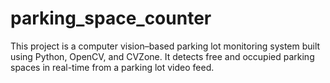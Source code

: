 # parking_space_counter
This project is a computer vision–based parking lot monitoring system built using Python, OpenCV, and CVZone. It detects free and occupied parking spaces in real-time from a parking lot video feed.
